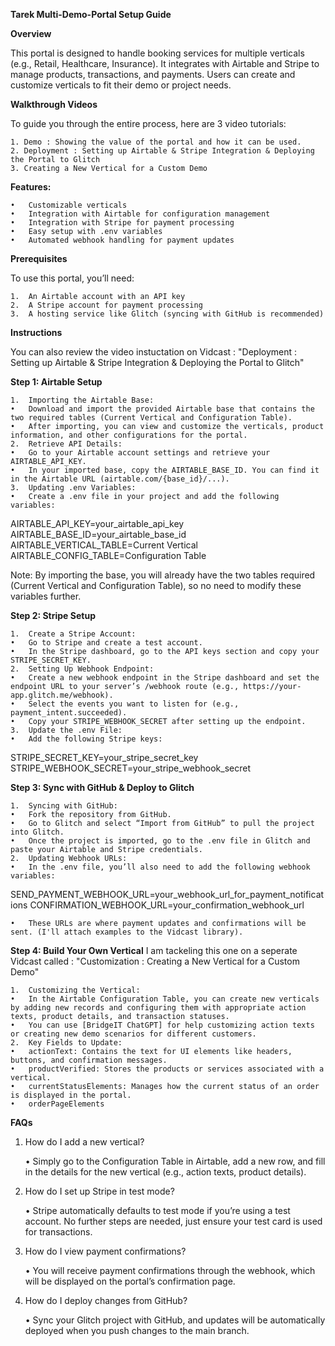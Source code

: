 **Tarek Multi-Demo-Portal Setup Guide**

**Overview**

This portal is designed to handle booking services for multiple verticals (e.g., Retail, Healthcare, Insurance). It integrates with Airtable and Stripe to manage products, transactions, and payments. Users can create and customize verticals to fit their demo or project needs.

**Walkthrough Videos**

To guide you through the entire process, here are 3 video tutorials:

	1. Demo : Showing the value of the portal and how it can be used.
	2. Deployment : Setting up Airtable & Stripe Integration & Deploying the Portal to Glitch
	3. Creating a New Vertical for a Custom Demo

**Features:**

	•	Customizable verticals
	•	Integration with Airtable for configuration management
	•	Integration with Stripe for payment processing
	•	Easy setup with .env variables
	•	Automated webhook handling for payment updates

**Prerequisites**

To use this portal, you’ll need:

	1.	An Airtable account with an API key
	2.	A Stripe account for payment processing
	3.	A hosting service like Glitch (syncing with GitHub is recommended)

**Instructions**

You can also review the video instuctation on Vidcast : "Deployment : Setting up Airtable & Stripe Integration & Deploying the Portal to Glitch"

**Step 1: Airtable Setup**

	1.	Importing the Airtable Base:
	•	Download and import the provided Airtable base that contains the two required tables (Current Vertical and Configuration Table).
	•	After importing, you can view and customize the verticals, product information, and other configurations for the portal.
	2.	Retrieve API Details:
	•	Go to your Airtable account settings and retrieve your AIRTABLE_API_KEY.
	•	In your imported base, copy the AIRTABLE_BASE_ID. You can find it in the Airtable URL (airtable.com/{base_id}/...).
	3.	Updating .env Variables:
	•	Create a .env file in your project and add the following variables:
 
AIRTABLE_API_KEY=your_airtable_api_key
AIRTABLE_BASE_ID=your_airtable_base_id
AIRTABLE_VERTICAL_TABLE=Current Vertical
AIRTABLE_CONFIG_TABLE=Configuration Table

Note:	By importing the base, you will already have the two tables required (Current Vertical and Configuration Table), so no need to modify these variables further.

**Step 2: Stripe Setup**

	1.	Create a Stripe Account:
	•	Go to Stripe and create a test account.
	•	In the Stripe dashboard, go to the API keys section and copy your STRIPE_SECRET_KEY.
	2.	Setting Up Webhook Endpoint:
	•	Create a new webhook endpoint in the Stripe dashboard and set the endpoint URL to your server’s /webhook route (e.g., https://your-app.glitch.me/webhook).
	•	Select the events you want to listen for (e.g., payment_intent.succeeded).
	•	Copy your STRIPE_WEBHOOK_SECRET after setting up the endpoint.
	3.	Update the .env File:
	•	Add the following Stripe keys:

STRIPE_SECRET_KEY=your_stripe_secret_key
STRIPE_WEBHOOK_SECRET=your_stripe_webhook_secret

**Step 3: Sync with GitHub & Deploy to Glitch**

	1.	Syncing with GitHub:
	•	Fork the repository from GitHub.
	•	Go to Glitch and select “Import from GitHub” to pull the project into Glitch.
	•	Once the project is imported, go to the .env file in Glitch and paste your Airtable and Stripe credentials.
	2.	Updating Webhook URLs:
	•	In the .env file, you’ll also need to add the following webhook variables:

SEND_PAYMENT_WEBHOOK_URL=your_webhook_url_for_payment_notifications
CONFIRMATION_WEBHOOK_URL=your_confirmation_webhook_url

	•	These URLs are where payment updates and confirmations will be sent. (I'll attach examples to the Vidcast library).

**Step 4: Build Your Own Vertical** 
I am tackeling this one on a seperate Vidcast called : "Customization : Creating a New Vertical for a Custom Demo"

	1.	Customizing the Vertical:
	•	In the Airtable Configuration Table, you can create new verticals by adding new records and configuring them with appropriate action texts, product details, and transaction statuses.
	•	You can use [BridgeIT ChatGPT] for help customizing action texts or creating new demo scenarios for different customers.
	2.	Key Fields to Update:
	•	actionText: Contains the text for UI elements like headers, buttons, and confirmation messages.
	•	productVerified: Stores the products or services associated with a vertical.
	•	currentStatusElements: Manages how the current status of an order is displayed in the portal.
	•	orderPageElements

 
**FAQs**

1. How do I add a new vertical?

	•	Simply go to the Configuration Table in Airtable, add a new row, and fill in the details for the new vertical (e.g., action texts, product details).

2. How do I set up Stripe in test mode?

	•	Stripe automatically defaults to test mode if you’re using a test account. No further steps are needed, just ensure your test card is used for transactions.

3. How do I view payment confirmations?

	•	You will receive payment confirmations through the webhook, which will be displayed on the portal’s confirmation page.

4. How do I deploy changes from GitHub?

	•	Sync your Glitch project with GitHub, and updates will be automatically deployed when you push changes to the main branch.
